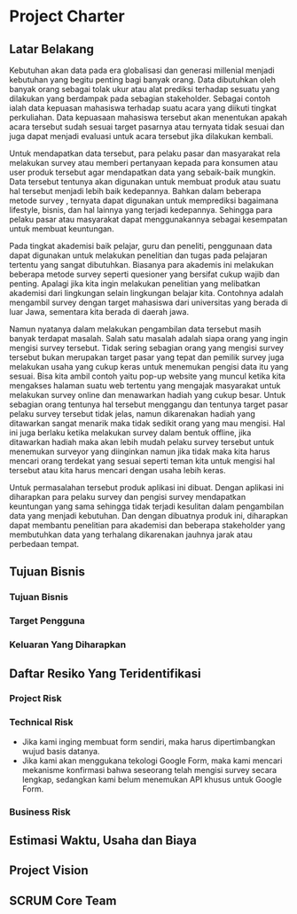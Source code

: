 Project Charter
===============

## Latar Belakang

Kebutuhan akan data pada era globalisasi dan generasi millenial menjadi kebutuhan yang begitu penting bagi banyak orang. Data dibutuhkan oleh banyak orang sebagai tolak ukur atau alat prediksi terhadap sesuatu yang dilakukan yang berdampak pada sebagian stakeholder. Sebagai contoh ialah data kepuasan mahasiswa terhadap suatu acara yang diikuti tingkat perkuliahan. Data kepuasaan mahasiswa tersebut akan menentukan apakah acara tersebut sudah sesuai target pasarnya atau ternyata tidak sesuai dan juga dapat menjadi evaluasi untuk acara tersebut jika dilakukan kembali.

Untuk mendapatkan data tersebut, para pelaku pasar dan masyarakat rela melakukan survey atau memberi pertanyaan kepada para konsumen atau user produk tersebut agar mendapatkan data yang sebaik-baik mungkin. Data tersebut tentunya akan digunakan untuk membuat produk atau suatu hal tersebut menjadi lebih baik kedepannya. Bahkan dalam beberapa metode survey , ternyata dapat digunakan untuk memprediksi bagaimana lifestyle, bisnis, dan hal lainnya yang terjadi kedepannya. Sehingga para pelaku pasar atau masyarakat dapat menggunakannya sebagai kesempatan untuk membuat keuntungan.

Pada tingkat akademisi baik pelajar, guru dan peneliti, penggunaan data dapat digunakan untuk melakukan penelitian dan tugas pada pelajaran tertentu yang sangat dibutuhkan. Biasanya para akademis ini melakukan beberapa metode survey seperti quesioner yang bersifat cukup wajib dan penting. Apalagi jika kita ingin melakukan penelitian yang melibatkan akademisi dari lingkungan selain lingkungan belajar kita. Contohnya adalah mengambil survey dengan target mahasiswa dari universitas yang berada di luar Jawa, sementara kita berada di daerah jawa.

Namun nyatanya dalam melakukan pengambilan data tersebut masih banyak terdapat masalah. Salah satu masalah adalah siapa orang yang ingin mengisi survey tersebut. Tidak sering sebagian orang yang mengisi survey tersebut bukan merupakan target pasar yang tepat dan pemilik survey juga melakukan usaha yang cukup keras untuk menemukan pengisi data itu yang sesuai. Bisa kita ambil contoh yaitu pop-up website yang muncul ketika kita mengakses halaman suatu web tertentu yang mengajak masyarakat untuk melakukan survey online dan menawarkan hadiah yang cukup besar. Untuk sebagian orang tentunya hal tersebut menggangu dan tentunya target pasar pelaku survey tersebut tidak jelas, namun dikarenakan hadiah yang ditawarkan sangat menarik maka tidak sedikit orang yang mau mengisi. Hal ini juga berlaku ketika melakukan survey dalam bentuk offline, jika ditawarkan hadiah maka akan lebih mudah pelaku survey tersebut untuk menemukan surveyor yang diinginkan namun jika tidak maka kita harus mencari orang terdekat yang sesuai seperti teman kita untuk mengisi hal tersebut atau kita harus mencari dengan usaha lebih keras.

Untuk permasalahan tersebut produk aplikasi ini dibuat. Dengan aplikasi ini diharapkan para pelaku survey dan pengisi survey mendapatkan keuntungan yang sama sehingga tidak terjadi kesulitan dalam pengambilan data yang menjadi kebutuhan. Dan dengan dibuatnya produk ini, diharapkan dapat membantu penelitian para akademisi dan beberapa stakeholder yang membutuhkan data yang terhalang dikarenakan jauhnya jarak atau perbedaan tempat.


## Tujuan Bisnis

### Tujuan Bisnis


### Target Pengguna


### Keluaran Yang Diharapkan


## Daftar Resiko Yang Teridentifikasi

### Project Risk


### Technical Risk
* Jika kami inging membuat form sendiri, maka harus dipertimbangkan wujud basis datanya.
* Jika kami akan menggukana tekologi Google Form, maka kami mencari mekanisme konfirmasi bahwa
  seseorang telah mengisi survey secara lengkap, sedangkan kami belum menemukan API khusus
  untuk Google Form.

### Business Risk



## Estimasi Waktu, Usaha dan Biaya


## Project Vision


## SCRUM Core Team


